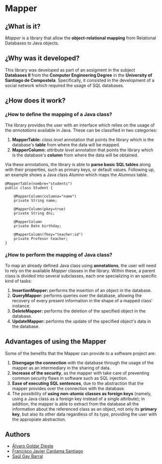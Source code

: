 # Mapper

## ¿What is it?

_Mapper_ is a library that allow the __object-relational mapping__ from Relational Databases to Java objects.

## ¿Why was it developed?

This library was developed as part of an assigment in the subject __Databases II__ from the __Computer Engineering Degree__ in the __University of Santiago de Compostela__. Specifically, it consisted in the development of a social network which required the usage of SQL databases.

## ¿How does it work?

### ¿How to define the mapping of a Java class?
The library provides the user with an interface which relies on the usage of the _annotations_ available in Java. These can be classified in two categories:

1. __MapperTable:__ _class level_ annotation that points the library which is the database's __table__ from where the data will be mapped.
2. __MapperColumn:__ _attribute level_ annotation that points the library which is the database's __column__ from where the data will be obtained.

Via these annotations, the library is able to __parse basic SQL tables__ along with their properties, such as primary keys, or default values. Following up, an example shows a Java class _Alumno_ which maps the _Alumnos_ table.

```
@MapperTable(nombre="students")
public class Student {

    @MapperColumn(columna="name")
    private String name;
    
    @MapperColumn(pkey=true)
    private String dni;
    
    @MapperColumn
    private Date birthday;
    
    @MapperColumn(fkey="teacher:id")
    private Profesor teacher;
}
```

### ¿How to perform the mapping of Java class?

To map an already defined Java class using __annotations__, the user will need to rely on the available _Mapper_ classes in the library. Within these, a parent class is divided into several subclasses, each one specializing in an specific kind of tasks:

1. __InsertionMapper:__ performs the insertion of an object in the database.
2. __QueryMapper:__ performs queries over the database, allowing the recovery of every present information in the shape of a mapped class' instance.
3. __DeleteMapper:__ performs the deletion of the specified object in the database.
4. __UpdateMapper:__ performs the update of the specified object's data in the database.

## Advantages of using the Mapper

Some of the benefits that the Mapper can provide to a software project are:

1. __Disengage the connection__ with the database through the usage of the mapper as an intermediary in the sharing of data.
2. __Increase of the security__, as the mapper with take care of preventing common security flaws in software such as SQL injection.
3. __Ease of executing SQL sentences__, due to the abstraction that the mapper provides over the connection with the database.
4. The possibility of __using non-atomic classes as foreign keys__ (namely, using a Java class as a foreign key instead of a single attribute); in addition, the mapper is able to extract from the database all the information about the referenced class as an object, not only its __primary key__, but also its other data regardless of its type, providing the user with the appropiate abstraction.

## Authors

* [Álvaro Goldar Dieste](//github.com/alvrogd)
* [Francisco Javier Cardama Santiago](//github.com/CardamaS99)
* [Saúl Gay Barral](//github.com/luastan)
